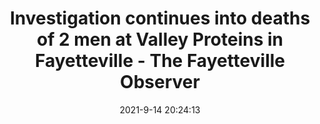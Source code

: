 ---
"title": "Investigation continues into deaths of 2 men at Valley Proteins in Fayetteville - The Fayetteville Observer"
"date": "2021-9-14 20:24:13"
"feed_name": "GOOGLENEWSINDUSTRIAL"
"feed_website": "https://news.google.com/search?q=industrial%2Bincident&hl=en-US&gl=US&ceid=US:en"
"feed_rss": "https://news.google.com/rss/search?q=industrial%2Bincident&hl=en-US&gl=US&ceid=US:en"
"link": "https://www.fayobserver.com/story/news/2021/09/14/fayetteville-investigation-ongoing-deaths-two-men-maintenance-workers-valley-proteins-plant/8331427002/"
"file": "_posts/2021-1-1-8490d5075bb0e1a4882bc0f167753d96411fd0ac.md"
"accident": "0"
"drilling": "0"
"dead": "0"
"injured": "0"
---